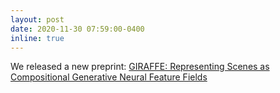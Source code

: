 ```yaml
---
layout: post
date: 2020-11-30 07:59:00-0400
inline: true
---
```


We released a new preprint: <a href="https://arxiv.org/abs/2011.12100" target="_blank">GIRAFFE: Representing Scenes as Compositional Generative Neural Feature Fields</a>